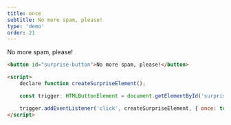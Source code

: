 ```yaml
---
title: once
subtitle: No more spam, please!
type: 'demo'
order: 21
---
```


<script>
  import SingleButton from '$lib/demo/2024-11-07-hearNoEvil/SingleButton.svelte'
</script>

<SingleButton once>No more spam, please!</SingleButton>

```html
<button id="surprise-button">No more spam, please!</button>

<script>
	declare function createSurpriseElement();

	const trigger: HTMLButtonElement = document.getElementById('surprise-button');

	trigger.addEventListener('click', createSurpriseElement, { once: true });
</script>
```
